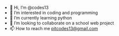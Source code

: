 - 👋 Hi, I’m @codes13
- 👀 I’m interested in coding and programming
- 🌱 I’m currently learning python
- 💞️ I’m looking to collaborate on a school web project
- 📫 How to reach me pitcodes13@gmail.com

<!---
codes13/codes13 is a ✨ special ✨ repository because its `README.md` (this file) appears on your GitHub profile.
You can click the Preview link to take a look at your changes.
--->
